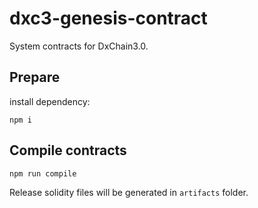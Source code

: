 # dxc3-genesis-contract

System contracts for DxChain3.0.

## Prepare

install dependency:

```shell
npm i
```

## Compile contracts

```shell
npm run compile
```

Release solidity files will be generated in `artifacts` folder.
